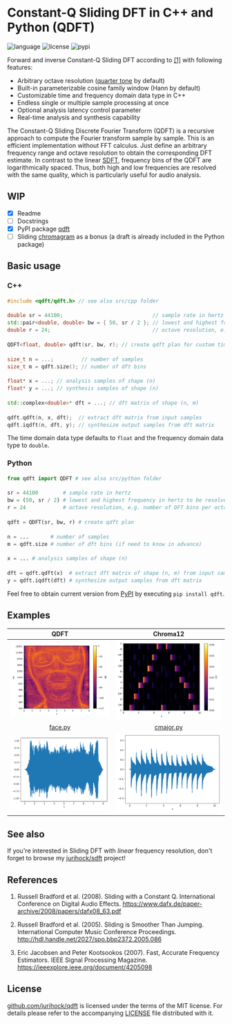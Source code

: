 # Constant-Q Sliding DFT in C++ and Python (QDFT)

![language](https://img.shields.io/badge/languages-C%2B%2B%20Python-blue)
![license](https://img.shields.io/github/license/jurihock/sdft?color=green)
![pypi](https://img.shields.io/pypi/v/qdft?color=gold)

Forward and inverse Constant-Q Sliding DFT according to [[1]](#1) with following features:

- Arbitrary octave resolution ([quarter tone](https://en.wikipedia.org/wiki/Quarter_tone) by default)
- Built-in parameterizable cosine family window (Hann by default)
- Customizable time and frequency domain data type in C++
- Endless single or multiple sample processing at once
- Optional analysis latency control parameter
- Real-time analysis and synthesis capability

The Constant-Q Sliding Discrete Fourier Transform (QDFT) is a recursive approach to compute the Fourier transform sample by sample. This is an efficient implementation without FFT calculus. Just define an arbitrary frequency range and octave resolution to obtain the corresponding DFT estimate. In contrast to the linear [SDFT](https://github.com/jurihock/sdft), frequency bins of the QDFT are logarithmically spaced. Thus, both high and low frequencies are resolved with the same quality, which is particularly useful for audio analysis.

## WIP

- [x] Readme
- [ ] Docstrings
- [x] PyPI package [qdft](https://pypi.org/project/qdft)
- [ ] Sliding [chromagram](https://en.wikipedia.org/wiki/Chroma_feature) as a bonus (a draft is already included in the Python package)

## Basic usage

### C++

```c++
#include <qdft/qdft.h> // see also src/cpp folder

double sr = 44100;                             // sample rate in hertz
std::pair<double, double> bw = { 50, sr / 2 }; // lowest and highest frequency in hertz to be resolved
double r = 24;                                 // octave resolution, e.g. number of DFT bins per octave

QDFT<float, double> qdft(sr, bw, r); // create qdft plan for custom time and frequency domain data types

size_t n = ...;         // number of samples
size_t m = qdft.size(); // number of dft bins

float* x = ...; // analysis samples of shape (n)
float* y = ...; // synthesis samples of shape (n)

std::complex<double>* dft = ...; // dft matrix of shape (n, m)

qdft.qdft(n, x, dft);  // extract dft matrix from input samples
qdft.iqdft(n, dft, y); // synthesize output samples from dft matrix
```

The time domain data type defaults to `float` and the frequency domain data type to `double`.

### Python

```python
from qdft import QDFT # see also src/python folder

sr = 44100        # sample rate in hertz
bw = (50, sr / 2) # lowest and highest frequency in hertz to be resolved
r = 24            # octave resolution, e.g. number of DFT bins per octave

qdft = QDFT(sr, bw, r) # create qdft plan

n = ...       # number of samples
m = qdft.size # number of dft bins (if need to know in advance)

x = ... # analysis samples of shape (n)

dft = qdft.qdft(x)  # extract dft matrix of shape (n, m) from input samples
y = qdft.iqdft(dft) # synthesize output samples from dft matrix
```

Feel free to obtain current version from [PyPI](https://pypi.org/project/qdft) by executing `pip install qdft`.

## Examples

| QDFT | Chroma12 |
| :--: | :------: |
| ![SDFT](https://github.com/jurihock/qdft/raw/main/examples/face.png) | ![STFT](https://github.com/jurihock/qdft/raw/main/examples/cmajor.png) |
| [face.py](https://github.com/jurihock/qdft/blob/main/examples/face.py) | [cmajor.py](https://github.com/jurihock/qdft/blob/main/examples/cmajor.py) |
| ![SDFT](https://github.com/jurihock/qdft/raw/main/examples/face.wav.png) | ![STFT](https://github.com/jurihock/qdft/raw/main/examples/cmajor.wav.png) |

## See also

If you're interested in Sliding DFT with *linear* frequency resolution, don't forget to browse my [jurihock/sdft](https://github.com/jurihock/sdft) project!

## References

1. <span id="1">Russell Bradford et al. (2008). Sliding with a Constant Q. International Conference on Digital Audio Effects. https://www.dafx.de/paper-archive/2008/papers/dafx08_63.pdf</span>

2. <span id="2">Russell Bradford et al. (2005). Sliding is Smoother Than Jumping. International Computer Music Conference Proceedings. http://hdl.handle.net/2027/spo.bbp2372.2005.086</span>

3. <span id="3">Eric Jacobsen and Peter Kootsookos (2007). Fast, Accurate Frequency Estimators. IEEE Signal Processing Magazine. https://ieeexplore.ieee.org/document/4205098</span>

## License

[github.com/jurihock/qdft](https://github.com/jurihock/qdft) is licensed under the terms of the MIT license.
For details please refer to the accompanying [LICENSE](https://github.com/jurihock/qdft/raw/main/LICENSE) file distributed with it.
